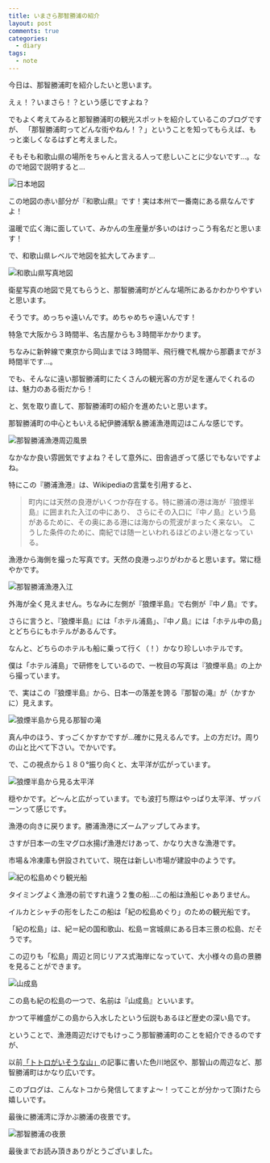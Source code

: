 ```yaml
---
title: いまさら那智勝浦の紹介
layout: post
comments: true
categories:
  - diary
tags:
  - note
---
```

今日は、那智勝浦町を紹介したいと思います。

えぇ！？いまさら！？という感じですよね？

でもよく考えてみると那智勝浦町の観光スポットを紹介しているこのブログですが、
「那智勝浦町ってどんな街やねん！？」ということを知ってもらえば、もっと楽しくなるはずと考えました。

そもそも和歌山県の場所をちゃんと言える人って悲しいことに少ないです…。なので地図で説明すると…

![日本地図][1]

この地図の赤い部分が『和歌山県』です！実は本州で一番南にある県なんですよ！

温暖で広く海に面していて、みかんの生産量が多いのはけっこう有名だと思います！

で、和歌山県レベルで地図を拡大してみます…

![和歌山県写真地図][2]

衛星写真の地図で見てもらうと、那智勝浦町がどんな場所にあるかわかりやすいと思います。

そうです。めっちゃ遠いんです。めちゃめちゃ遠いんです！

特急で大阪から３時間半、名古屋からも３時間半かかります。

ちなみに新幹線で東京から岡山までは３時間半、飛行機で札幌から那覇までが３時間半です…。

でも、そんなに遠い那智勝浦町にたくさんの観光客の方が足を運んでくれるのは、魅力のある街だから！

と、気を取り直して、那智勝浦町の紹介を進めたいと思います。

那智勝浦町の中心ともいえる紀伊勝浦駅＆勝浦漁港周辺はこんな感じです。

![那智勝浦漁港周辺風景][3]

なかなか良い雰囲気ですよね？そして意外に、田舎過ぎって感じでもないですよね。

特にこの『勝浦漁港』は、Wikipediaの言葉を引用すると、

> 町内には天然の良港がいくつか存在する。特に勝浦の港は海が『狼煙半島』に囲まれた入江の中にあり、
  さらにその入口に『中ノ島』という島があるために、その奥にある港には海からの荒波がまったく来ない。
  こうした条件のために、南紀では随一といわれるほどのよい港となっている。

漁港から海側を撮った写真です。天然の良港っぷりがわかると思います。常に穏やかです。

![那智勝浦漁港入江][4]

外海が全く見えません。ちなみに左側が『狼煙半島』で右側が『中ノ島』です。

さらに言うと、『狼煙半島』には「ホテル浦島」、『中ノ島』には「ホテル中の島」とどちらにもホテルがあるんです。

なんと、どちらのホテルも船に乗って行く（！）かなり珍しいホテルです。

僕は「ホテル浦島」で研修をしているので、一枚目の写真は『狼煙半島』の上から撮っています。

で、実はこの『狼煙半島』から、日本一の落差を誇る『那智の滝』が（かすかに）見えます。

![狼煙半島から見る那智の滝][5]

真ん中のほう、すっごくかすかですが…確かに見えるんです。上の方だけ。周りの山と比べて下さい。でかいです。

で、この視点から１８０°振り向くと、太平洋が広がっています。

![狼煙半島から見る太平洋][6]

穏やかです。ど～んと広がっています。でも波打ち際はやっぱり太平洋、ザッバーンって感じです。

漁港の向きに戻ります。勝浦漁港にズームアップしてみます。

さすが日本一の生マグロ水揚げ漁港だけあって、かなり大きな漁港です。

市場＆冷凍庫も併設されていて、現在は新しい市場が建設中のようです。

![紀の松島めぐり観光船][7]

タイミングよく漁港の前ですれ違う２隻の船…この船は漁船じゃありません。

イルカとシャチの形をしたこの船は「紀の松島めぐり」のための観光船です。

「紀の松島」は、紀＝紀の国和歌山、松島＝宮城県にある日本三景の松島、だそうです。

この辺りも「松島」周辺と同じリアス式海岸になっていて、大小様々の島の景勝を見ることができます。

![山成島][8]

この島も紀の松島の一つで、名前は『山成島』といいます。

かつて平維盛がこの島から入水したという伝説もあるほど歴史の深い島です。

ということで、漁港周辺だけでもけっこう那智勝浦町のことを紹介できるのですが、

以前[「トトロがいそうな山」][a1]の記事に書いた色川地区や、那智山の周辺など、那智勝浦町はかなり広いです。

このブログは、こんなトコから発信してますよ～！ってことが分かって頂けたら嬉しいです。

最後に勝浦湾に浮かぶ勝浦の夜景です。

![那智勝浦の夜景][9]

最後までお読み頂きありがとうございました。


 [1]: /img/uploads/2009/12/introduce-nachikatsuura-1.jpg
 [2]: /img/uploads/2009/12/introduce-nachikatsuura-2.jpg
 [3]: /img/uploads/2009/12/introduce-nachikatsuura-3.jpg
 [4]: /img/uploads/2009/12/introduce-nachikatsuura-4.jpg
 [5]: /img/uploads/2009/12/introduce-nachikatsuura-5.jpg
 [6]: /img/uploads/2009/12/introduce-nachikatsuura-6.jpg
 [7]: /img/uploads/2009/12/introduce-nachikatsuura-7.jpg
 [8]: /img/uploads/2009/12/introduce-nachikatsuura-8.jpg
 [9]: /img/uploads/2009/12/introduce-nachikatsuura-9.jpg

 [a1]: /diary/totoro-mountain.html "トトロがいそうな山"
